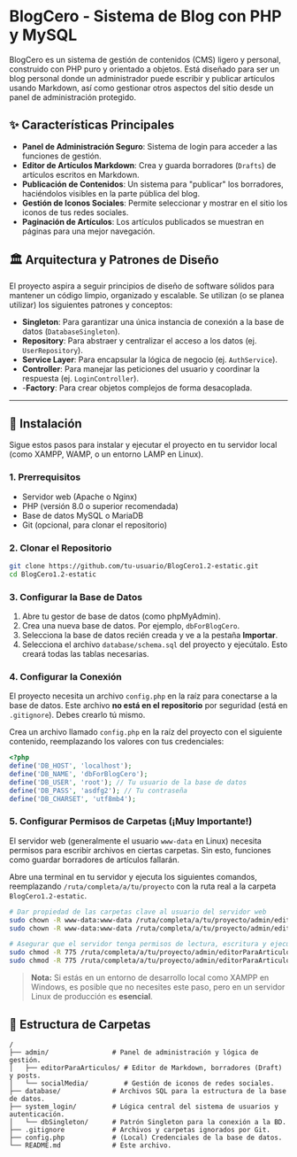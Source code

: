 # BlogCero - Sistema de Blog con PHP y MySQL

BlogCero es un sistema de gestión de contenidos (CMS) ligero y personal, construido con PHP puro y orientado a objetos. Está diseñado para ser un blog personal donde un administrador puede escribir y publicar artículos usando Markdown, así como gestionar otros aspectos del sitio desde un panel de administración protegido.

## ✨ Características Principales

-   **Panel de Administración Seguro**: Sistema de login para acceder a las funciones de gestión.
-   **Editor de Artículos Markdown**: Crea y guarda borradores (`Drafts`) de artículos escritos en Markdown.
-   **Publicación de Contenidos**: Un sistema para "publicar" los borradores, haciéndolos visibles en la parte pública del blog.
-   **Gestión de Iconos Sociales**: Permite seleccionar y mostrar en el sitio los iconos de tus redes sociales.
-   **Paginación de Artículos**: Los artículos publicados se muestran en páginas para una mejor navegación.

## 🏛️ Arquitectura y Patrones de Diseño

El proyecto aspira a seguir principios de diseño de software sólidos para mantener un código limpio, organizado y escalable. Se utilizan (o se planea utilizar) los siguientes patrones y conceptos:

-   **Singleton**: Para garantizar una única instancia de conexión a la base de datos (`DatabaseSingleton`).
-   **Repository**: Para abstraer y centralizar el acceso a los datos (ej. `UserRepository`).
-   **Service Layer**: Para encapsular la lógica de negocio (ej. `AuthService`).
-   **Controller**: Para manejar las peticiones del usuario y coordinar la respuesta (ej. `LoginController`).
-   -**Factory**: Para crear objetos complejos de forma desacoplada.

---

## 🚀 Instalación

Sigue estos pasos para instalar y ejecutar el proyecto en tu servidor local (como XAMPP, WAMP, o un entorno LAMP en Linux).

### 1. Prerrequisitos

-   Servidor web (Apache o Nginx)
-   PHP (versión 8.0 o superior recomendada)
-   Base de datos MySQL o MariaDB
-   Git (opcional, para clonar el repositorio)

### 2. Clonar el Repositorio

```bash
git clone https://github.com/tu-usuario/BlogCero1.2-estatic.git
cd BlogCero1.2-estatic
```

### 3. Configurar la Base de Datos

1.  Abre tu gestor de base de datos (como phpMyAdmin).
2.  Crea una nueva base de datos. Por ejemplo, `dbForBlogCero`.
3.  Selecciona la base de datos recién creada y ve a la pestaña **Importar**.
4.  Selecciona el archivo `database/schema.sql` del proyecto y ejecútalo. Esto creará todas las tablas necesarias.

### 4. Configurar la Conexión

El proyecto necesita un archivo `config.php` en la raíz para conectarse a la base de datos. Este archivo **no está en el repositorio** por seguridad (está en `.gitignore`). Debes crearlo tú mismo.

Crea un archivo llamado `config.php` en la raíz del proyecto con el siguiente contenido, reemplazando los valores con tus credenciales:

```php
<?php
define('DB_HOST', 'localhost');
define('DB_NAME', 'dbForBlogCero');
define('DB_USER', 'root'); // Tu usuario de la base de datos
define('DB_PASS', 'asdfg2'); // Tu contraseña
define('DB_CHARSET', 'utf8mb4');
```

### 5. Configurar Permisos de Carpetas (¡Muy Importante!)

El servidor web (generalmente el usuario `www-data` en Linux) necesita permisos para escribir archivos en ciertas carpetas. Sin esto, funciones como guardar borradores de artículos fallarán.

Abre una terminal en tu servidor y ejecuta los siguientes comandos, reemplazando `/ruta/completa/a/tu/proyecto` con la ruta real a la carpeta `BlogCero1.2-estatic`.

```bash
# Dar propiedad de las carpetas clave al usuario del servidor web
sudo chown -R www-data:www-data /ruta/completa/a/tu/proyecto/admin/editorParaArticulos/Draft
sudo chown -R www-data:www-data /ruta/completa/a/tu/proyecto/admin/editorParaArticulos/Published

# Asegurar que el servidor tenga permisos de lectura, escritura y ejecución
sudo chmod -R 775 /ruta/completa/a/tu/proyecto/admin/editorParaArticulos/Draft
sudo chmod -R 775 /ruta/completa/a/tu/proyecto/admin/editorParaArticulos/Published
```

> **Nota:** Si estás en un entorno de desarrollo local como XAMPP en Windows, es posible que no necesites este paso, pero en un servidor Linux de producción es **esencial**.


## 📂 Estructura de Carpetas

```
/
├── admin/                # Panel de administración y lógica de gestión.
│   ├── editorParaArticulos/ # Editor de Markdown, borradores (Draft) y posts.
│   └── socialMedia/         # Gestión de iconos de redes sociales.
├── database/             # Archivos SQL para la estructura de la base de datos.
├── system_login/         # Lógica central del sistema de usuarios y autenticación.
│   └── dbSingleton/      # Patrón Singleton para la conexión a la BD.
├── .gitignore            # Archivos y carpetas ignorados por Git.
├── config.php            # (Local) Credenciales de la base de datos.
└── README.md             # Este archivo.
```